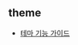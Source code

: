 ## theme
- [테마 기능 가이드](https://docs.google.com/presentation/d/1jNbdpCT4SzpADrHHW1jf5FOTHdXvbLfkkE5wJoZCH9k/edit#slide=id.g2ae73ed998f_0_17)